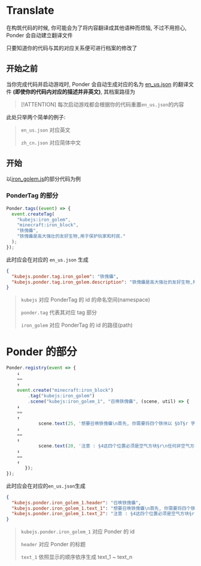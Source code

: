 # Translate

在构筑代码的时候, 你可能会为了将内容翻译成其他语种而烦恼, 不过不用担心, Ponder 会自动建立翻译文件

只要知道你的代码与其的对应关系便可进行档案的修改了

## 开始之前

当你完成代码并启动游戏时, Ponder 会自动生成对应的名为 [en_us.json](https://github.com/Qi-Month/PonderJs-Tutorials/blob/main/kubejs/assets/ponderjs_generated/lang/en_us.json) 的翻译文件 **(即使你的代码内对应的描述并非英文)**, 其档案路径为

> [!ATTENTION]
> 每次启动游戏都会根据你的代码重置`en_us.json`的内容

此处只举两个简单的例子:

> `en_us.json` 对应英文
>
> `zh_cn.json` 对应简体中文

## 开始

以[iron_golem.js](https://github.com/Qi-Month/PonderJs-Tutorials/blob/main/kubejs/client_scripts/Ponder/iron_golem.js)的部分代码为例

### PonderTag 的部分

```js
Ponder.tags((event) => {
  event.createTag(
    "kubejs:iron_golem",
    "minecraft:iron_block",
    "铁傀儡",
    "铁傀儡是高大强壮的友好生物,用于保护玩家和村民."
  );
});
```

此时应会在对应的 `en_us.json` 生成

```json
{
  "kubejs.ponder.tag.iron_golem": "铁傀儡",
  "kubejs.ponder.tag.iron_golem.description": "铁傀儡是高大强壮的友好生物,用于保护玩家和村民."
}
```

> `kubejs` 对应 PonderTag 的 id 的命名空间(namespace)
>
> `ponder.tag` 代表其对应 tag 部分
>
> `iron_golem` 对应 PonderTag 的 id 的路径(path)

# Ponder 的部分

```js
Ponder.registry(event => {
    ↓
    ==
    ↑
    event.create("minecraft:iron_block")
        .tag("kubejs:iron_golem")
        .scene("kubejs:iron_golem_1", "召唤铁傀儡", (scene, util) => {
    ↓
    ==
    ↑
            scene.text(25, '想要召唤铁傀儡\n首先, 你需要将四个铁块以 §bT§r 字摆放');
    ↓
    ==
    ↑
            scene.text(20, '注意 : §4这四个位置必须是空气方块§r\n任何非空气方块(包括雪/高草和水)在这四个位置时都会阻碍铁傀儡的生成');
    ↓
    ==
    ↑
       });
});
```

此时应会在对应的`en_us.json`生成

```json
{
  "kubejs.ponder.iron_golem_1.header": "召唤铁傀儡",
  "kubejs.ponder.iron_golem_1.text_1": "想要召唤铁傀儡\n首先, 你需要将四个铁块以 §bT§r 字摆放",
  "kubejs.ponder.iron_golem_1.text_2": "注意 : §4这四个位置必须是空气方块§r\n任何非空气方块(包括雪/高草和水)在这四个位置时都会阻碍铁傀儡的生成"
}
```

> `kubejs.ponder.iron_golem_1` 对应 Ponder 的 id
>
> `header` 对应 Ponder 的标题
>
> `text_1` 依照显示的顺序依序生成 text_1 ~ text_n
